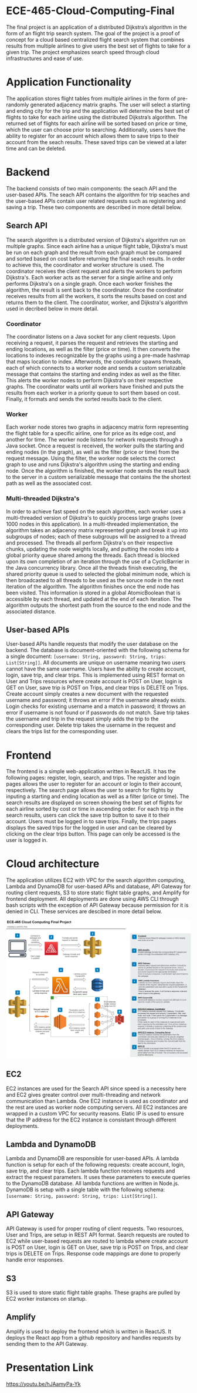 # ECE-465-Cloud-Computing-Final

The final project is an application of a distributed Dijkstra’s algorithm in the form of an flight trip search system. The goal of the project is a proof of concept for a cloud based centralized flight search system that combines results from multiple airlines to give users the best set of flights to take for a given trip. The project emphasizes search speed through cloud infrastructures and ease of use.

# Application Functionality
The application stores flight tables from multiple airlines in the form of pre-randomly generated adjacency matrix graphs. The user will select a starting and ending city for the trip and the application will determine the best set of flights to take for each airline using the distributed Dijkstra’s algorithm. The returned set of flights for each airline will be sorted based on price or time, which the user can choose prior to searching. Additionally, users have the ability to register for an account which allows them to save trips to their account from the seach results. These saved trips can be viewed at a later time and can be deleted.

# Backend
The backend consists of two main components: the seach API and the user-based APIs. The seach API contains the algorithm for trip seaches and the user-based APIs contain user related requests such as registering and saving a trip. These two components are described in more detail below.

## Search API
The search algorithm is a distributed version of Dijkstra's algorithm run on multiple graphs. Since each airline has a unique flight table, Dijkstra's must be run on each graph and the result from each graph must be compared and sorted based on cost before returning the final seach results. In order to achieve this, the coordinator and worker structure is used. The coordinator receives the client request and alerts the workers to perform Dijkstra's. Each worker acts as the server for a single airline and only performs Dijkstra's on a single graph. Once each worker finishes the algorithm, the result is sent back to the coordinator. Once the coordinator receives results from all the workers, it sorts the results based on cost and returns them to the client. The coordinator, worker, and Dijkstra's algorithm used in decribed below in more detail.

### Coordinator
The coordinator listens on a Java socket for any client requests. Upon receiving a request, it parses the request and retrieves the starting and ending locations, as well as the filter (price or time). It then converts the locations to indexes recognizable by the graphs using a pre-made hashmap that maps location to index. Afterwords, the coordinator spawns threads, each of which connects to a worker node and sends a custom serializable message that contains the starting and ending index as well as the filter. This alerts the worker nodes to perform Dijkstra's on their respective graphs. The coordinator waits until all workers have finished and puts the results from each worker in a priority queue to sort them based on cost. Finally, it formats and sends the sorted results back to the client. 

### Worker
Each worker node stores two graphs in adjacency matrix form representing the flight table for a specific airline, one for price as its edge cost, and another for time. The worker node listens for network requests through a Java socket. Once a request is received, the worker pulls the starting and ending nodes (in the graph), as well as the filter (price or time) from the request message. Using the filter, the worker node selects the correct graph to use and runs Dijkstra's algorithm using the starting and ending node. Once the algorithm is finished, the worker node sends the result back to the server in a custom serializable message that contains the the shortest path as well as the associated cost. 

### Multi-threaded Dijkstra's
In order to achieve fast speed on the seach algorithm, each worker uses a multi-threaded version of Dijkstra's to quickly process large graphs (over 1000 nodes in this application). In a multi-threaded implementation, the algorithm takes an adjacency matrix represented graph and break it up into subgroups of nodes; each of these subgroups will be assigned to a thread and processed. The threads all perform Dijkstra's on their respective chunks, updating the node weights locally, and putting the nodes into a global priority queue shared among the threads. Each thread is blocked upon its own completion of an iteration through the use of a CyclicBarrier in the Java concurrency library. Once all the threads finish executing, the shared priority queue is used to selected the global minimum node, which is then broadcasted to all threads to be used as the soruce node in the next iteration of the algorithm. The algorithm finishes once the end node has been visited. This information is stored in a global AtomicBoolean that is accessible by each thread, and updated at the end of each iteration. The algorithm outputs the shortest path from the source to the end node and the associated distance.

## User-based APIs
User-based APIs handle requests that modify the user database on the backend. The database is document-oriented with the following schema for a single document: ```[username: String, password: String, trips: List[String]]```. All documents are unique on username meaning two users cannot have the same username. Users have the ability to create account, login, save trip, and clear trips. This is implemented using REST format on User and Trips resources where create account is POST on User, login is GET on User, save trip is POST on Trips, and clear trips is DELETE on Trips. Create account simply creates a new document with the requested username and password; it throws an error if the username already exists. Login checks for existing username and a match in password; it throws an error if username is not found or if passwords do not match. Save trip takes the username and trip in the request simply adds the trip to the corresponding user. Delete trip takes the username in the request and clears the trips list for the corresponding user.

# Frontend
The frontend is a simple web-application written in ReactJS. It has the following pages: register, login, search, and trips. The register and login pages allows the user to register for an account or login to their account, respectively. The search page allows the user to search for flights by inputing a starting and ending location as well as a filter (price or time). The search results are displayed on screen showing the best set of flights for each airline sorted by cost or time in ascending order. For each trip in the search results, users can click the save trip button to save it to their account. Users must be logged in to save trips. Finally, the trips pages displays the saved trips for the logged in user and can be cleared by clicking on the clear trips button. This page can only be accessed is the user is logged in.

# Cloud architecture
The application utilizes EC2 with VPC for the search algorithm computing, Lambda and DynamoDB for user-based APIs and database, API Gateway for routing client requests, S3 to store static flight table graphs, and Amplify for frontend deployment. All deployments are done using AWS CLI through bash scripts with the exception of API Gateway because permission for it is denied in CLI. These services are descibed in more detail below.

![alt text](https://github.com/ECE465-Cloud-Computing/ECE-465-Cloud-Computing-Final/blob/main/Cloud%20Computing%20Final%20Project%20Diagram%203.jpg?raw=true)

## EC2
EC2 instances are used for the Search API since speed is a necessity here and EC2 gives greater control over multi-threading and network communication than Lambda. One EC2 instance is used as coordinator and the rest are used as worker node computing servers. All EC2 instances are wrapped in a custom VPC for security reasons. Elatic IP is used to ensure that the IP address for the EC2 instance is consistant through different deployments.

## Lambda and DynamoDB
Lambda and DynamoDB are responsible for user-based APIs. A lambda function is setup for each of the following requests: create account, login, save trip, and clear trips. Each lambda function receives requests and extract the request parameters. It uses these parameters to execute queries to the DynamoDB database. All lambda functions are written in Node.js. DynamoDB is setup with a single table with the following schema: ```[username: String, password: String, trips: List[String]]```. 

## API Gateway
API Gateway is used for proper routing of client requests. Two resources, User and Trips, are setup in REST API format. Search requests are routed to EC2 while user-based requests are routed to lambda where create account is POST on User, login is GET on User, save trip is POST on Trips, and clear trips is DELETE on Trips. Response code mappings are done to properly handle error responses.

## S3
S3 is used to store static flight table graphs. These graphs are pulled by EC2 worker instances on startup.

## Amplify
Amplify is used to deploy the frontend which is written in ReactJS. It deploys the React app from a github repository and handles requests by sending them to the API Gateway. 

# Presentation Link
https://youtu.be/hJAamyPa-Yk
